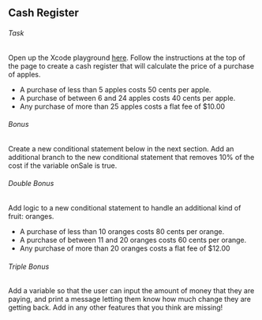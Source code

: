 ## Cash Register

###### Task
Open up the Xcode playground [here](https://github.com/upperlinecode/intro-to-swift/tree/master/day-1/CashRegister.playground). Follow the instructions at the top of the page to create a cash register that will calculate the price of a purchase of apples.
  - A purchase of less than 5 apples costs 50 cents per apple.
  - A purchase of between 6 and 24 apples costs 40 cents per apple.
  - Any purchase of more than 25 apples costs a flat fee of $10.00


###### Bonus
Create a new conditional statement below in the next section. Add an additional branch to the new conditional statement that removes 10% of the cost if the variable onSale is true.

###### Double Bonus
Add logic to a new conditional statement to handle an additional kind of fruit: oranges.
  - A purchase of less than 10 oranges costs 80 cents per orange. 
  - A purchase of between 11 and 20 oranges costs 60 cents per orange. 
  - Any purchase of more than 20 oranges costs a flat fee of $12.00

###### Triple Bonus
Add a variable so that the user can input the amount of money that they are paying, and print a message letting them know how much change they are getting back. Add in any other features that you think are missing!
